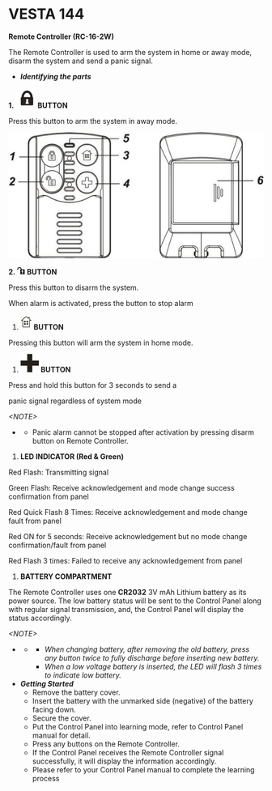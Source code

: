# VESTA 144

**Remote Controller (RC-16-2W)**

The Remote Controller is used to arm the system in home or away mode, disarm the system and send a panic signal.

* _**Identifying the parts**_

**1.** ![](<.gitbook/assets/0 (63).jpeg>) **BUTTON**

Press this button to arm the system in away mode.

![](<.gitbook/assets/1 (57).jpeg>)

**2.** ![](<.gitbook/assets/2 (48).jpeg>) **BUTTON**

Press this button to disarm the system.

When alarm is activated, press the button to stop alarm

1. ![](<.gitbook/assets/3 (47).jpeg>) **BUTTON**

Pressing this button will arm the system in home mode.

1. ![](<.gitbook/assets/4 (63).png>) **BUTTON**

Press and hold this button for 3 seconds to send a

panic signal regardless of system mode

_\<NOTE>_

*
  * Panic alarm cannot be stopped after activation by pressing disarm button on Remote Controller.

1. **LED INDICATOR (Red & Green)**

Red Flash: Transmitting signal

Green Flash: Receive acknowledgement and mode change success confirmation from panel

Red Quick Flash 8 Times: Receive acknowledgement and mode change fault from panel

Red ON for 5 seconds: Receive acknowledgement but no mode change confirmation/fault from panel

Red Flash 3 times: Failed to receive any acknowledgement from panel

1. **BATTERY COMPARTMENT**

The Remote Controller uses one **CR2032** 3V mAh Lithium battery as its power source. The low battery status will be sent to the Control Panel along with regular signal transmission, and, the Control Panel will display the status accordingly.

_\<NOTE>_

*
  *
    * _When changing battery, after removing the old battery, press any button twice to fully discharge before inserting new battery._
    * _When a low voltage battery is inserted, the LED will flash 3 times to indicate low battery._
* _**Getting Started**_
  * Remove the battery cover.
  * Insert the battery with the unmarked side (negative) of the battery facing down.
  * Secure the cover.
  * Put the Control Panel into learning mode, refer to Control Panel manual for detail.
  * Press any buttons on the Remote Controller.
  * If the Control Panel receives the Remote Controller signal successfully, it will display the information accordingly.
  * Please refer to your Control Panel manual to complete the learning process
